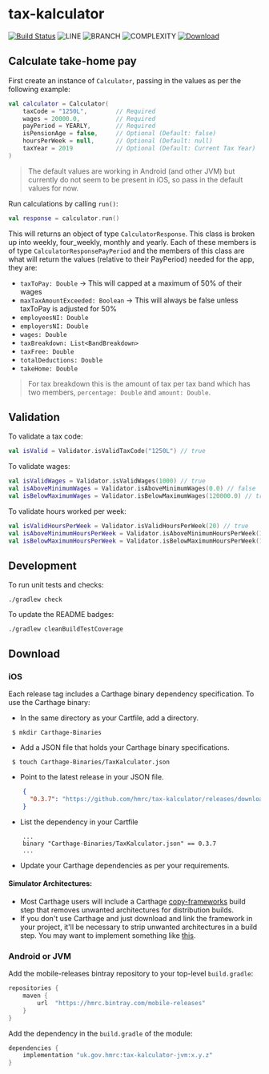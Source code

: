 
# tax-kalculator

[![Build Status](https://app.bitrise.io/app/cd7fb52c258b9273/status.svg?token=lntO8o4xz5AUEvLwVzbo3A&branch=master)](https://app.bitrise.io/app/cd7fb52c258b9273)
![LINE](https://img.shields.io/badge/line--coverage-98%25-brightgreen.svg)
![BRANCH](https://img.shields.io/badge/branch--coverage-92%25-brightgreen.svg)
![COMPLEXITY](https://img.shields.io/badge/complexity-1.52-brightgreen.svg)
[ ![Download](https://api.bintray.com/packages/hmrc/mobile-releases/tax-kalculator/images/download.svg) ](https://bintray.com/hmrc/mobile-releases/tax-kalculator/_latestVersion)

## Calculate take-home pay

First create an instance of `Calculator`, passing in the values as per the following example:

```kotlin
val calculator = Calculator(
    taxCode = "1250L",        // Required
    wages = 20000.0,          // Required
    payPeriod = YEARLY,       // Required
    isPensionAge = false,     // Optional (Default: false)
    hoursPerWeek = null,      // Optional (Default: null)
    taxYear = 2019            // Optional (Default: Current Tax Year)
)
```

> The default values are working in Android (and other JVM) but currently do not seem to be present in iOS, so pass in the default values for now.

Run calculations by calling `run()`:

```kotlin
val response = calculator.run()
```

This will returns an object of type `CalculatorResponse`. This class is broken up into weekly, four_weekly, monthly and yearly. Each of these members is of type `CalculatorResponsePayPeriod` and the members of this class are what will return the values (relative to their PayPeriod) needed for the app, they are:

- `taxToPay: Double` -> This will capped at a maximum of 50% of their wages
- `maxTaxAmountExceeded: Boolean` -> This will always be false unless taxToPay is adjusted for 50%
- `employeesNI: Double`
- `employersNI: Double`
- `wages: Double`
- `taxBreakdown: List<BandBreakdown>`
- `taxFree: Double`
- `totalDeductions: Double`
- `takeHome: Double`

> For tax breakdown this is the amount of tax per tax band which has two members, `percentage: Double` and `amount: Double`.

## Validation

To validate a tax code:

```kotlin
val isValid = Validator.isValidTaxCode("1250L") // true
```

To validate wages:

```kotlin
val isValidWages = Validator.isValidWages(1000) // true
val isAboveMinimumWages = Validator.isAboveMinimumWages(0.0) // false
val isBelowMaximumWages = Validator.isBelowMaximumWages(120000.0) // true
```

To validate hours worked per week:

```kotlin
val isValidHoursPerWeek = Validator.isValidHoursPerWeek(20) // true
val isAboveMinimumHoursPerWeek = Validator.isAboveMinimumHoursPerWeek(1.0) // true
val isBelowMaximumHoursPerWeek = Validator.isBelowMaximumHoursPerWeek(170.0) // false
```

## Development

To run unit tests and checks:

`./gradlew check`

To update the README badges:

`./gradlew cleanBuildTestCoverage`

## Download

### iOS

Each release tag includes a Carthage binary dependency specification. To use the Carthage binary:
* In the same directory as your Cartfile, add a directory.
```shell script
 $ mkdir Carthage-Binaries
``` 
* Add a JSON file that holds your Carthage binary specifications.
```shell script
 $ touch Carthage-Binaries/TaxKalculator.json
```
* Point to the latest release in your JSON file.
```json
    {
      "0.3.7": "https://github.com/hmrc/tax-kalculator/releases/download/0.3.7/TaxKalculator.framework.zip"
    }
```
* List the dependency in your Cartfile
```shell script
    ...
    binary "Carthage-Binaries/TaxKalculator.json" == 0.3.7
    ...
```
* Update your Carthage dependencies as per your requirements.

#### Simulator Architectures: 
* Most Carthage users will include a Carthage [copy-frameworks](https://www.raywenderlich.com/416-carthage-tutorial-getting-started) build step that removes unwanted architectures for 
distribution builds.
* If you don't use Carthage and just download and link the framework in your project, it'll be necessary to strip unwanted architectures in a build step.
You may want to implement something like [this](http://ikennd.ac/blog/2015/02/stripping-unwanted-architectures-from-dynamic-libraries-in-xcode/).

### Android or JVM

Add the mobile-releases bintray repository to your top-level `build.gradle`:

```groovy
repositories {
    maven {
        url  "https://hmrc.bintray.com/mobile-releases" 
    }
}
```

Add the dependency in the `build.gradle` of the module:

```groovy
dependencies {
    implementation "uk.gov.hmrc:tax-kalculator-jvm:x.y.z"
}
```

